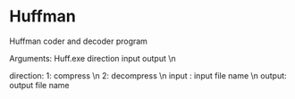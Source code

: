 # Huffman
Huffman coder and decoder program

Arguments:
  Huff.exe direction input output \n

  direction:  1: compress \n
              2: decompress \n
  input : input file name  \n
  output: output file name 
